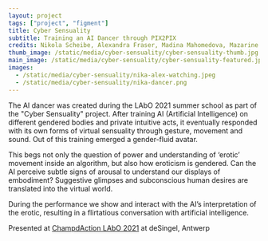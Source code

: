 ```yaml
---
layout: project
tags: ["project", "figment"]
title: Cyber Sensuality
subtitle: Training an AI Dancer through PIX2PIX
credits: Nikola Scheibe, Alexandra Fraser, Madina Mahomedova, Mazarine Haarscheer and David Bello Arcos
thumb_image: /static/media/cyber-sensuality/cyber-sensuality-thumb.jpg
main_image: /static/media/cyber-sensuality/cyber-sensuality-featured.jpg
images:
  - /static/media/cyber-sensuality/nika-alex-watching.jpeg
  - /static/media/cyber-sensuality/nika-dancer.png
---
```


The AI dancer was created during the LAbO 2021 summer school as part of the "Cyber Sensuality" project. After training AI (Artificial Intelligence) on different gendered bodies and private intuitive acts, it eventually responded with its own forms of virtual sensuality through gesture, movement and sound. Out of this training emerged a gender-fluid avatar.

This begs not only the question of power and understanding of ‘erotic’ movement inside an algorithm, but also how eroticism is gendered. Can the AI perceive subtle signs of arousal to understand our displays of embodiment? Suggestive glimpses and subconscious human desires are translated into the virtual world.

During the performance we show and interact with the AI’s interpretation of the erotic, resulting in a flirtatious conversation with artificial intelligence.

Presented at [ChampdAction LAbO 2021](https://www.champdactionlabo.be/) at deSingel, Antwerp
